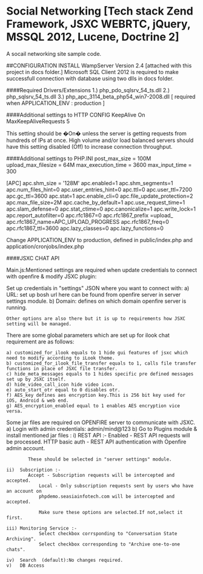 # Social Networking [Tech stack Zend Framework, JSXC WEBRTC, jQuery, MSSQL 2012, Lucene, Doctrine 2]
A socail networking site sample code.

##CONFIGURATION
INSTALL WampServer Version 2.4 [attached with this project in docs folder.]
Microsoft SQL Client 2012 is required to make successfull connection with database using two dlls in docs folder.

####Required Drivers/Extensions
1.) php_pdo_sqlsrv_54_ts.dll
2.) php_sqlsrv_54_ts.dll
3.) php_apc_3114_beta_php54_win7-2008.dll [ required when APPLICATION_ENV : production ]

####Additional settings to HTTP CONFIG
KeepAlive On
MaxKeepAliveRequests 5

This setting should be �On� unless the server is getting requests from hundreds of IPs at once.
High volume and/or load balanced servers should have this setting disabled (Off) to increase connection throughput.

####Additional settings to PHP.INI
post_max_size = 100M
upload_max_filesize = 64M
max_execution_time = 3600
max_input_time = 300

[APC]
apc.shm_size = '128M'
apc.enabled=1
apc.shm_segments=1
apc.num_files_hint=0
apc.user_entries_hint=0
apc.ttl=0
apc.user_ttl=7200
apc.gc_ttl=3600
apc.stat=1
apc.enable_cli=0
apc.file_update_protection=2
apc.max_file_size=2M
apc.cache_by_default=1
apc.use_request_time=1
apc.slam_defense=0
apc.stat_ctime=0
apc.canonicalize=1
apc.write_lock=1
apc.report_autofilter=0
apc.rfc1867=0
apc.rfc1867_prefix =upload_
apc.rfc1867_name=APC_UPLOAD_PROGRESS
apc.rfc1867_freq=0
apc.rfc1867_ttl=3600
apc.lazy_classes=0
apc.lazy_functions=0

Change APPLICATION_ENV to production, defined in public/index.php and application/cronjobs/index.php

####JSXC CHAT API

Main.js:Mentioned settings are required when update credentials to connect with openfire & modify JSXC plugin:

Set up credentials in "settings" JSON where you want to connect with:
    a) URL: set up bosh url here can be found from openfire server in server settings module.
    b) Domain: defines on which domain openfire server is running.

    Other options are also there but it is up to requirements how JSXC setting will be managed.

There are some global parameters which are set up for ilook chat requirement are as follows:

    a) customized_for_ilook equals to 1 hide gui features of jsxc which need to modify according to iLook theme.
    b) customized_for_ilook_file_transfer equals to 1, calls file transfer functions in place of JSXC file transfer.
    c) hide_meta_messages equals to 1 hides specific pre defined messages set up by JSXC itself.
    d) hide_video_call_icon hide video icon.
    e) auto_start_otr equal to 0 disables otr.
    f) AES_key defines aes encryption key.This is 256 bit key used for iOS, Android & web end.
    g) AES_encryption_enabled equal to 1 enables AES encryption vice versa.

Some jar files are required on OPENFIRE server to communicate with JSXC.
a) Login with admin credentials: admin/mind@123
b) Go to Plugins module & install mentioned jar files :
    i)   REST API :-
            Enabled - REST API requests will be processed.
            HTTP basic auth - REST API authentication with Openfire admin account.

            These should be selected in "server settings" module.

    ii)  Subscription :-
            Accept - Subscription requests will be intercepted and accepted.
                Local - Only subscription requests sent by users who have an account on
                phpdemo.seasiainfotech.com will be intercepted and accepted.

                Make sure these options are selected.If not,select it first.

    iii) Monitoring Service :-
                Select checkbox corrsponding to "Conversation State Archiving".
                Select checkbox corresponding to "Archive one-to-one chats".

    iv)  Search  (default):No changes required.
    v)   DB Access

